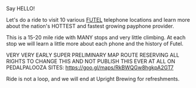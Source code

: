 
Say HELLO!

Let's do a ride to visit 10 various [FUTEL](https://futel.net) telephone 
locations and learn more about the nation's HOTTEST and 
fastest growing payphone provider.

This is a 15-20 mile ride with MANY stops and very little climbing.
At each stop we will learn a little more about each phone and the
history of Futel.

VERY VERY EARLY SUPER PRELIMINARY MAP ROUTE RESERVING
ALL RIGHTS TO CHANGE THIS AND NOT PUBLISH THIS EVER AT
ALL ON PEDALPALOOZA SITES: 
https://goo.gl/maps/RkBWQGw8hgkpA2GT7

Ride is not a loop, and we will end at Upright Brewing
for refreshments.
